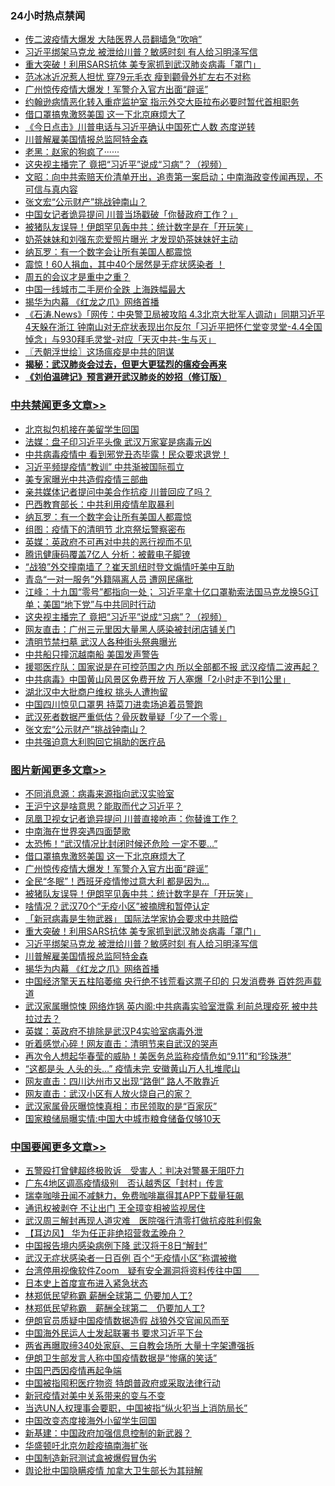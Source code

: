 <div class="catlist">
<h3>24小时热点禁闻</h3>
<ul>
<li><a href="https://github.com/fqnews/bnews/blob/master/cbnews/20200406/1307695.md">传二波疫情大爆发 大陆医界人员翻墙急“吹哨”</a></li>
<li><a href="https://github.com/fqnews/bnews/blob/master/topimagenews/20200406/1307673.md">习近平绑架马克龙 被泄给川普？敏感时刻 有人给习明泽写信</a></li>
<li><a href="https://github.com/fqnews/bnews/blob/master/topimagenews/20200407/1307824.md">重大突破！利用SARS抗体 美专家抓到武汉肺炎病毒「罩门」</a></li>
<li><a href="https://github.com/fqnews/bnews/blob/master/yule/20200407/1307754.md">范冰冰近况惹人担忧 穿79元毛衣 瘦到颧骨外扩左右不对称</a></li>
<li><a href="https://github.com/fqnews/bnews/blob/master/topimagenews/20200407/1308046.md">广州惊传疫情大爆发！军警介入官方出面“辟谣”</a></li>
<li><a href="https://github.com/fqnews/bnews/blob/master/cbnews/20200407/1307784.md">约翰逊病情恶化转入重症监护室 指示外交大臣拉布必要时暂代首相职务</a></li>
<li><a href="https://github.com/fqnews/bnews/blob/master/topimagenews/20200407/1308063.md">借口罩搞鬼激怒美国 这一下北京麻烦大了</a></li>
<li><a href="https://github.com/fqnews/bnews/blob/master/bannedvideo/20200407/1307714.md">《今日点击》川普电话与习近平确认中国死亡人数 态度逆转 </a></li>
<li><a href="https://github.com/fqnews/bnews/blob/master/topimagenews/20200406/1307607.md">川普解雇美国情报总监阿特金森</a></li>
<li><a href="https://github.com/fqnews/bnews/blob/master/bannedvideo/20200407/1307921.md">老黑：赵家的狗疯了······ </a></li>
<li><a href="https://github.com/fqnews/bnews/blob/master/cbnews/20200407/1308048.md">这央视主播完了 竟把“习近平”说成“习病”？（视频）</a></li>
<li><a href="https://github.com/fqnews/bnews/blob/master/cbnews/20200407/1307863.md">文昭：向中共索赔天价清单开出，追责第一案启动；中南海政变传闻再现，不可信与真内容 </a></li>
<li><a href="https://github.com/fqnews/bnews/blob/master/cbnews/20200407/1307985.md">张文宏“公示财产”挑战钟南山？</a></li>
<li><a href="https://github.com/fqnews/bnews/blob/master/cnnews/20200407/1308051.md">中国女记者诡异提问 川普当场戳破「你替政府工作？」</a></li>
<li><a href="https://github.com/fqnews/bnews/blob/master/topimagenews/20200407/1307952.md">被猪队友误导！伊朗罕见轰中共：统计数字是在「开玩笑」</a></li>
<li><a href="https://github.com/fqnews/bnews/blob/master/yule/20200407/1307763.md">奶茶妹妹和刘强东恋爱照片曝光 才发现奶茶妹妹好主动</a></li>
<li><a href="https://github.com/fqnews/bnews/blob/master/cbnews/20200407/1308086.md">纳瓦罗：有一个数字会让所有美国人都震惊</a></li>
<li><a href="https://github.com/fqnews/bnews/blob/master/comments/20200407/1307861.md">震惊！60人捐血，其中40个居然是无症状感染者 ！</a></li>
<li><a href="https://github.com/fqnews/bnews/blob/master/finance/20200407/1307927.md">周五的会议才是重中之重？</a></li>
<li><a href="https://github.com/fqnews/bnews/blob/master/comments/20200407/1307897.md">中国一线城市二手房价全跌 上海跌幅最大</a></li>
<li><a href="https://github.com/fqnews/bnews/blob/master/topimagenews/20200406/1307605.md">揭华为内幕 《红龙之爪》网络首播</a></li>
<li><a href="https://github.com/fqnews/bnews/blob/master/bannedvideo/20200407/1307741.md">《石涛.News》「网传：中央警卫局被攻陷 4.3北京大批军人调动」同期习近平4天躲在浙江 钟南山对无症状表现出尔反尔「习近平把怀仁堂变灵堂-4.4全国悼念」与930拜毛灵堂-对应「天灭中共-生与灭」 </a></li>
<li><a href="https://github.com/fqnews/bnews/blob/master/ssgc/20200407/1307791.md">〖兲朝浮世绘〗这场瘟疫是中共的阴谋</a></li>
<li><b><a href="https://github.com/fqnews/bnews/blob/master/comments/20200211/1275071.md" target="_blank">揭秘：武汉肺炎会过去，但更大更猛烈的瘟疫会再来</a></b></li>
<li><b><a href="https://github.com/fqnews/bnews/blob/master/comments/20200207/1272816.md" target="_blank">《刘伯温碑记》预言避开武汉肺炎的妙招（修订版）</a></b></li>
</ul>
</div>

<div class="catlist">
<h3><a href="https://github.com/fqnews/bnews/blob/master/cbnews/" target="_blank">中共禁闻</a><span><a href="https://github.com/fqnews/bnews/blob/master/cbnews/" target="_blank" rel="nofollow">更多文章>></a></span></h3>
<ul>
<li><a href="https://github.com/fqnews/bnews/blob/master/cbnews/20200407/1308158.md" target="_blank">北京拟包机接在美留学生回国</a></li>
<li><a href="https://github.com/fqnews/bnews/blob/master/cbnews/20200407/1308118.md" target="_blank">法媒：盘子印习近平头像 武汉万家宴是病毒元凶</a></li>
<li><a href="https://github.com/fqnews/bnews/blob/master/cbnews/20200407/1308109.md" target="_blank">中共病毒疫情中 看到邪党丑态毕露！民众要求退党！</a></li>
<li><a href="https://github.com/fqnews/bnews/blob/master/cbnews/20200407/1308094.md" target="_blank">习近平频提疫情“教训” 中共渐被国际孤立</a></li>
<li><a href="https://github.com/fqnews/bnews/blob/master/cbnews/20200407/1308093.md" target="_blank">美专家曝光中共造假疫情三部曲</a></li>
<li><a href="https://github.com/fqnews/bnews/blob/master/cbnews/20200407/1308092.md" target="_blank">亲共媒体记者提问中美合作抗疫 川普回应了吗？</a></li>
<li><a href="https://github.com/fqnews/bnews/blob/master/cbnews/20200407/1308089.md" target="_blank">巴西教育部长：中共利用疫情牟取暴利</a></li>
<li><a href="https://github.com/fqnews/bnews/blob/master/cbnews/20200407/1308086.md" target="_blank">纳瓦罗：有一个数字会让所有美国人都震惊</a></li>
<li><a href="https://github.com/fqnews/bnews/blob/master/cbnews/20200407/1308085.md" target="_blank">组图：疫情下的清明节 北京祭坛警察密布</a></li>
<li><a href="https://github.com/fqnews/bnews/blob/master/cbnews/20200407/1308077.md" target="_blank">英媒：英政府不可再对中共的恶行视而不见</a></li>
<li><a href="https://github.com/fqnews/bnews/blob/master/cbnews/20200407/1308072.md" target="_blank">腾讯健康码覆盖7亿人 分析：被戴电子脚镣</a></li>
<li><a href="https://github.com/fqnews/bnews/blob/master/cbnews/20200407/1308065.md" target="_blank">“战狼”外交撞南墙了？崔天凯纽时登文煽情吁美中互助</a></li>
<li><a href="https://github.com/fqnews/bnews/blob/master/cbnews/20200407/1308064.md" target="_blank">青岛“一对一服务”外籍隔离人员 遭网民痛批</a></li>
<li><a href="https://github.com/fqnews/bnews/blob/master/cbnews/20200407/1308061.md" target="_blank">江峰：十九国“零号”都指向一处； 习近平拿十亿口罩勒索法国马克龙换5G订单；美国“地下党”与中共同时行动</a></li>
<li><a href="https://github.com/fqnews/bnews/blob/master/cbnews/20200407/1308048.md" target="_blank">这央视主播完了 竟把“习近平”说成“习病”？（视频）</a></li>
<li><a href="https://github.com/fqnews/bnews/blob/master/cbnews/20200407/1308047.md" target="_blank">网友直击：广州三元里因大量黑人感染被封闭店铺关门</a></li>
<li><a href="https://github.com/fqnews/bnews/blob/master/cbnews/20200407/1308020.md" target="_blank">清明节禁扫墓 武汉人各种街头祭典曝光</a></li>
<li><a href="https://github.com/fqnews/bnews/blob/master/cbnews/20200407/1308004.md" target="_blank">中共船只撞沉越南船 美国发声警告</a></li>
<li><a href="https://github.com/fqnews/bnews/blob/master/cbnews/20200407/1307995.md" target="_blank">援鄂医疗队：国家说是在可控范围之内 所以全部都不报 武汉疫情二波再起？</a></li>
<li><a href="https://github.com/fqnews/bnews/blob/master/cbnews/20200407/1307994.md" target="_blank">中共病毒》中国黄山风景区免费开放 万人塞爆「2小时走不到1公里」</a></li>
<li><a href="https://github.com/fqnews/bnews/blob/master/cbnews/20200407/1307988.md" target="_blank">湖北汉中大批商户维权 挑头人遭拘留</a></li>
<li><a href="https://github.com/fqnews/bnews/blob/master/cbnews/20200407/1307987.md" target="_blank">中国四川惊见口罩男 持菜刀进卖场追着员警跑</a></li>
<li><a href="https://github.com/fqnews/bnews/blob/master/cbnews/20200407/1307986.md" target="_blank">武汉死者数据严重低估？骨灰数量疑「少了一个零」</a></li>
<li><a href="https://github.com/fqnews/bnews/blob/master/cbnews/20200407/1307985.md" target="_blank">张文宏“公示财产”挑战钟南山？</a></li>
<li><a href="https://github.com/fqnews/bnews/blob/master/cbnews/20200407/1307958.md" target="_blank">中共强迫意大利购回它捐助的医疗品</a></li>

</ul>
</div>
<div class="catlist">
<h3><a href="https://github.com/fqnews/bnews/blob/master/topimagenews/" target="_blank">图片新闻</a><span><a href="https://github.com/fqnews/bnews/blob/master/topimagenews/" target="_blank" rel="nofollow">更多文章>></a></span></h3>
<ul>
<li><a href="https://github.com/fqnews/bnews/blob/master/topimagenews/20200407/1308185.md" target="_blank">不同消息源：病毒来源指向武汉实验室</a></li>
<li><a href="https://github.com/fqnews/bnews/blob/master/topimagenews/20200407/1308171.md" target="_blank">王沪宁这是啥意思？能取而代之习近平？</a></li>
<li><a href="https://github.com/fqnews/bnews/blob/master/topimagenews/20200407/1308137.md" target="_blank">凤凰卫视女记者诡异提问 川普直接呛声：你替谁工作？</a></li>
<li><a href="https://github.com/fqnews/bnews/blob/master/topimagenews/20200407/1308135.md" target="_blank">中南海在世界突遇四面楚歌</a></li>
<li><a href="https://github.com/fqnews/bnews/blob/master/topimagenews/20200407/1308126.md" target="_blank">太恐怖！“武汉情况比封闭时候还危险 一定不要…”</a></li>
<li><a href="https://github.com/fqnews/bnews/blob/master/topimagenews/20200407/1308063.md" target="_blank">借口罩搞鬼激怒美国 这一下北京麻烦大了</a></li>
<li><a href="https://github.com/fqnews/bnews/blob/master/topimagenews/20200407/1308046.md" target="_blank">广州惊传疫情大爆发！军警介入官方出面“辟谣”</a></li>
<li><a href="https://github.com/fqnews/bnews/blob/master/topimagenews/20200407/1307993.md" target="_blank">全民“冬眠”！西班牙疫情惨过意大利 都是因为&#8230;</a></li>
<li><a href="https://github.com/fqnews/bnews/blob/master/topimagenews/20200407/1307952.md" target="_blank">被猪队友误导！伊朗罕见轰中共：统计数字是在「开玩笑」</a></li>
<li><a href="https://github.com/fqnews/bnews/blob/master/topimagenews/20200407/1307951.md" target="_blank">啥情况？武汉70个“无疫小区”被摘牌和暂停认定</a></li>
<li><a href="https://github.com/fqnews/bnews/blob/master/topimagenews/20200407/1307931.md" target="_blank">「新冠病毒是生物武器」 国际法学家协会要求中共赔偿</a></li>
<li><a href="https://github.com/fqnews/bnews/blob/master/topimagenews/20200407/1307824.md" target="_blank">重大突破！利用SARS抗体 美专家抓到武汉肺炎病毒「罩门」</a></li>
<li><a href="https://github.com/fqnews/bnews/blob/master/topimagenews/20200406/1307673.md" target="_blank">习近平绑架马克龙 被泄给川普？敏感时刻 有人给习明泽写信</a></li>
<li><a href="https://github.com/fqnews/bnews/blob/master/topimagenews/20200406/1307607.md" target="_blank">川普解雇美国情报总监阿特金森</a></li>
<li><a href="https://github.com/fqnews/bnews/blob/master/topimagenews/20200406/1307605.md" target="_blank">揭华为内幕 《红龙之爪》网络首播</a></li>
<li><a href="https://github.com/fqnews/bnews/blob/master/topimagenews/20200406/1307567.md" target="_blank">中国经济擎天五柱陷萎缩 央行绝不钱荒看这票子印的 只发消费券 百姓怨声载道</a></li>
<li><a href="https://github.com/fqnews/bnews/blob/master/topimagenews/20200406/1307517.md" target="_blank">武汉家属曝惊悚 网络炸锅 英内阁:中共病毒实验室泄露 利前总理疫死 被中共拉过去？</a></li>
<li><a href="https://github.com/fqnews/bnews/blob/master/topimagenews/20200406/1307460.md" target="_blank">英媒：英政府不排除是武汉P4实验室病毒外泄</a></li>
<li><a href="https://github.com/fqnews/bnews/blob/master/topimagenews/20200406/1307333.md" target="_blank">听着感觉心碎！网友直击：清明节来自武汉的哭声</a></li>
<li><a href="https://github.com/fqnews/bnews/blob/master/topimagenews/20200406/1307321.md" target="_blank">再次令人想起华春莹的威胁！美医务总监称疫情危如“9.11”和“珍珠港”</a></li>
<li><a href="https://github.com/fqnews/bnews/blob/master/topimagenews/20200406/1307320.md" target="_blank">“这都是头 人头的头…” 疫情未完 安徽黄山万人扎堆爬山</a></li>
<li><a href="https://github.com/fqnews/bnews/blob/master/topimagenews/20200406/1307319.md" target="_blank">网友直击：四川达州市又出现“路倒” 路人不敢靠近</a></li>
<li><a href="https://github.com/fqnews/bnews/blob/master/topimagenews/20200406/1307229.md" target="_blank">网友直击：武汉小区有人放火烧自己的家？</a></li>
<li><a href="https://github.com/fqnews/bnews/blob/master/topimagenews/20200406/1307228.md" target="_blank">武汉家属骨灰曝惊悚真相：市民领取的是“百家灰”</a></li>
<li><a href="https://github.com/fqnews/bnews/blob/master/topimagenews/20200406/1307227.md" target="_blank">国家粮储局曝实情:中国大中城市粮食储备仅够10天</a></li>

</ul>
</div>
<div class="catlist">
<h3><a href="https://github.com/fqnews/bnews/blob/master/headline/" target="_blank">中国要闻</a><span><a href="https://github.com/fqnews/bnews/blob/master/headline/" target="_blank" rel="nofollow">更多文章>></a></span></h3>
<ul>
<li><a href="https://github.com/fqnews/bnews/blob/master/headline/20200407/1308214.md" target="_blank">五警殴打曾健超终极败诉　受害人：判决对警暴无阻吓力</a></li>
<li><a href="https://github.com/fqnews/bnews/blob/master/headline/20200407/1308213.md" target="_blank">广东4地区调高疫情级别　否认越秀区「封村」传言</a></li>
<li><a href="https://github.com/fqnews/bnews/blob/master/headline/20200407/1308205.md" target="_blank">瑞幸咖啡丑闻不减魅力，免费咖啡赢得其APP下载量狂飙</a></li>
<li><a href="https://github.com/fqnews/bnews/blob/master/headline/20200407/1308201.md" target="_blank">通讯权被剥夺 不让出门    王全璋变相被监视居住</a></li>
<li><a href="https://github.com/fqnews/bnews/blob/master/headline/20200407/1308200.md" target="_blank">武汉周三解封再现人道灾难　医院强行清零打做抗疫胜利假象</a></li>
<li><a href="https://github.com/fqnews/bnews/blob/master/headline/20200407/1308199.md" target="_blank">【耳边风】  华为任正非绝招营救孟晚舟？</a></li>
<li><a href="https://github.com/fqnews/bnews/blob/master/headline/20200407/1308192.md" target="_blank">中国报告境内感染病例下降 武汉将于8日“解封”</a></li>
<li><a href="https://github.com/fqnews/bnews/blob/master/headline/20200407/1308182.md" target="_blank">武汉无症状感染者一日百例  百个“无疫情小区”称谓被撤</a></li>
<li><a href="https://github.com/fqnews/bnews/blob/master/headline/20200407/1308175.md" target="_blank">台湾停用视像软件Zoom　疑有安全漏洞将资料传往中国　　</a></li>
<li><a href="https://github.com/fqnews/bnews/blob/master/headline/20200407/1308161.md" target="_blank">日本史上首度宣布进入紧急状态</a></li>
<li><a href="https://github.com/fqnews/bnews/blob/master/headline/20200407/1308160.md" target="_blank">林郑低民望称霸 薪酬全球第二  仍要加人工?</a></li>
<li><a href="https://github.com/fqnews/bnews/blob/master/headline/20200407/1308146.md" target="_blank">林郑低民望称霸　薪酬全球第二　仍要加人工?</a></li>
<li><a href="https://github.com/fqnews/bnews/blob/master/headline/20200407/1308140.md" target="_blank">伊朗官员质疑中国疫情数据造假     战狼外交官闻风而至</a></li>
<li><a href="https://github.com/fqnews/bnews/blob/master/headline/20200407/1308075.md" target="_blank">中国海外民运人士发起联署书 要求习近平下台</a></li>
<li><a href="https://github.com/fqnews/bnews/blob/master/headline/20200407/1308005.md" target="_blank">两省再曝取缔340处家庭、三自教会场所 大量十字架遭强拆</a></li>
<li><a href="https://github.com/fqnews/bnews/blob/master/headline/20200407/1307925.md" target="_blank">伊朗卫生部发言人称中国疫情数据是“惨痛的笑话”</a></li>
<li><a href="https://github.com/fqnews/bnews/blob/master/headline/20200407/1307859.md" target="_blank">中国巴西因疫情再起争端</a></li>
<li><a href="https://github.com/fqnews/bnews/blob/master/headline/20200407/1307852.md" target="_blank">中国被指囤积医疗物资 特朗普政府或采取法律行动</a></li>
<li><a href="https://github.com/fqnews/bnews/blob/master/headline/20200407/1307806.md" target="_blank">新冠疫情对美中关系带来的变与不变</a></li>
<li><a href="https://github.com/fqnews/bnews/blob/master/headline/20200407/1307795.md" target="_blank">当选UN人权理事会要职，中国被指“纵火犯当上消防局长”</a></li>
<li><a href="https://github.com/fqnews/bnews/blob/master/headline/20200407/1307794.md" target="_blank">中国改变态度接海外小留学生回国</a></li>
<li><a href="https://github.com/fqnews/bnews/blob/master/headline/20200407/1307793.md" target="_blank">新基建：中国政府加强信息控制的新武器？</a></li>
<li><a href="https://github.com/fqnews/bnews/blob/master/headline/20200407/1307786.md" target="_blank">华盛顿吁北京勿趁疫搞南海扩张</a></li>
<li><a href="https://github.com/fqnews/bnews/blob/master/headline/20200407/1307785.md" target="_blank">中国制造新冠测试盒被爆假冒伪劣</a></li>
<li><a href="https://github.com/fqnews/bnews/blob/master/headline/20200407/1307777.md" target="_blank">舆论批中国隐瞒疫情  加拿大卫生部长为其辩解</a></li>

</ul>
</div>